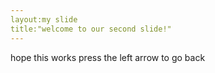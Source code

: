 ```yaml
---
layout:my slide
title:"welcome to our second slide!"
---
```

hope this works
press the left arrow to go back
